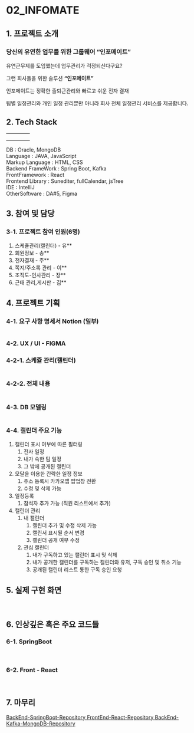 # 02_INFOMATE

## 1. 프로젝트 소개

### 당신의 유연한 업무를 위한 그룹웨어 “인포메이트”

유연근무제를 도입했는데 업무관리가 걱정되신다구요?

그런 회사들을 위한 솔루션 **“인포메이트”**

인포메이트는 정확한 출퇴근관리와 빠르고 쉬운 전자 결재

팀별 일정관리와 개인 일정 관리뿐만 아니라 회사 전체 일정관리 서비스를 제공합니다.


## 2. Tech Stack
<table>
   <tr>
      <td><img src="oracle.jpg" alt=""/></td>
      <td><img src="mongodb.jpg" alt="" /></td>
      <td><img src="java.jpg" alt="" /></td>
      <td><img src="springboot.jpg" alt="" /></td>
   </tr>
   <tr>
      <td><img src="html.jpg" alt="" /></td>
      <td><img src="css.jpg" alt="" /></td>
      <td><img src="react.jpg" alt="" /></td>
      <td><img src="kafka.jpg" alt="" /></td>
   </tr>
   <tr>
      <td><img src="intelij.jpg" alt="" /></td>
      <td><img src="vscode.jpg" alt=""/></td>
      <td><img src="figma.jpg" alt="" /></td>
      <td><img src="notion.jpg" alt="" /></td>
   </tr>
</table>

DB : Oracle, MongoDB <br />
Language : JAVA, JavaScript <br />
Markup Language : HTML, CSS <br />
Backend FrameWork : Spring Boot, Kafka <br />
FrontFramework : React <br />
Frontend Library : Sunediter, fullCalendar, jsTree <br />
IDE : IntelliJ <br />
OtherSoftware : DA#5, Figma <br />

## 3. 참여 및 담당

### 3-1. 프로젝트 참여 인원(6명)
1. 스케쥴관리(캘린더) - 유**
2. 회원정보 - 송**
3. 전자결재 - 주**
4. 쪽지/주소록 관리 - 이**
5. 조직도-인사관리 - 장**
6. 근태 관리,게시판 - 김**

## 4. 프로젝트 기획

### 4-1. 요구 사항 명세서 Notion (일부)
<img src="notion01.jpg" alt="" />

### 4-2. UX / UI - FIGMA

### 4-2-1. 스케쥴 관리(캘린더)
<img src="fimga.jpg" alt="" />

### 4-2-2. 전체 내용
<img src="figma_full.jpg" alt="" />

### 4-3. DB 모델링
<img src="DBModel.png" alt="" />

### 4-4. 캘린더 주요 기능
1. 캘린더 표시 여부에 따른 필터링
    1. 전사 일정
    2. 내가 속한 팀 일정
    3. 그 밖에 공개된 캘린더
2. 모달을 이용한 간략한 일정 정보
    1. 주소 등록시 카카오맵 팝업창 전환
    2. 수정 및 삭제 가능
3. 일정등록
    1. 참석자 추가 가능 (직원 리스트에서 추가)
4. 캘린더 관리
    1. 내 캘린더
        1. 캘린더 추가 및 수정 삭제 가능
        2. 캘린서 표시될 순서 변경
        3. 캘린더 공개 여부 수정
    2. 관심 캘린더
        1. 내가 구독하고 있는 캘린더 표시 및 삭제
        2. 내가 공개한 캘린더를 구독하는 캘린더와 유저, 구독 승인 및 취소 기능
        3. 공개된 캘린더 리스트 통한 구독 승인 요청


## 5. 실제 구현 화면

<img src="cal9.jpg" alt="" />

<img src="cal1.jpg" alt="" />

<img src="cal2.jpg" alt="" />

<img src="cal3.jpg" alt="" />

<img src="cal4.jpg" alt="" />

<img src="cal5.jpg" alt="" />

<img src="cal6.jpg" alt="" />

<img src="cal7.jpg" alt="" />

<img src="cal8.jpg" alt="" />

## 6. 인상깊은 혹은 주요 코드들

### 6-1. SpringBoot
<img src="boot01.jpg" alt="" />

<img src="boot02.jpg" alt="" />

<img src="boot03.jpg" alt="" />

### 6-2. Front - React
<img src="react01.jpg" alt="" />

<img src="react02.jpg" alt="" />

<img src="react03.jpg" alt="" />

## 7. 마무리
<seealso style="cards">
    <category ref="git" >
        <a href="https://github.com/IMFOMATE/infomate_back" > BackEnd-SpringBoot-Repository </a>
        <a href="https://github.com/IMFOMATE/infomate_front" > FrontEnd-React-Repository </a>
        <a href="https://github.com/yoosc89/INFOMATE_Kafka_MongoDB" > BackEnd-Kafka-MongoDB-Repository </a>
    </category>
</seealso>
